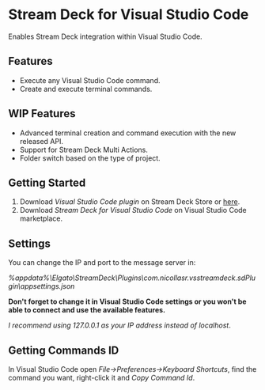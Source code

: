# Stream Deck for Visual Studio Code

Enables Stream Deck integration within Visual Studio Code.

## Features

- Execute any Visual Studio Code command.
- Create and execute terminal commands.

## WIP Features

- Advanced terminal creation and command execution with the new released API.
- Support for Stream Deck Multi Actions.
- Folder switch based on the type of project.

## Getting Started

1. Download _Visual Studio Code plugin_ on Stream Deck Store or [here](https://github.com/nicollasricas/vscode-streamdeck/releases).
2. Download _Stream Deck for Visual Studio Code_ on Visual Studio Code marketplace.

## Settings

You can change the IP and port to the message server in:

_%appdata%\Elgato\StreamDeck\Plugins\com.nicollasr.vsstreamdeck.sdPlugin\appsettings.json_

**Don't forget to change it in Visual Studio Code settings or you won't be able to connect and use the available features.**

_I recommend using 127.0.0.1 as your IP address instead of localhost_.

## Getting Commands ID

In Visual Studio Code open _File->Preferences->Keyboard Shortcuts_, find the command you want, right-click it and _Copy Command Id_.

